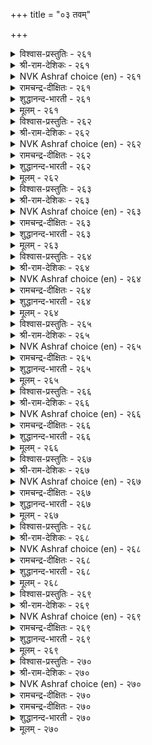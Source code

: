 +++
title = "०३ तवम्"

+++


<details><summary>विश्वास-प्रस्तुतिः - २६१</summary>

उट्रनोय् नोण्ड्रल् उयिर्क्कुऱुगण् सॆय्यामै  
अट्रे तवत्तिऱ्कुरु।      २६१
</details>

<details><summary>श्री-राम-देशिकः - २६१</summary>

उपवासादिदुःखानां सहनं जीवसन्त्तेः ।  
दुःखानुत्पादनं चेति तपोलक्षणमुच्यते ॥ २६१॥
</details>

<details><summary>NVK Ashraf choice (en) - २६१</summary>

०२६१
The characteristic of penance lies in
Enduring hardships and harming no life.
(N.V.K. Ashraf)
</details>

<details><summary>रामचन्द्र-दीक्षितः - २६१</summary>

261\. uṟṟa nōy nōṉṟal, uyirkku uṟukaṇ ceyyāmai,  
aṟṟē-tavattiṟku uru.

261\. The true form of penance is to put up with all pain and to abstain from injury.  
</details>

<details><summary>शुद्धानन्द-भारती - २६१</summary>

1\. உற்றநோய் நோன்றல் உயிர்க்குறுகண் செய்யாமை  
அற்றே தவத்திற் குரு.  
Pains endure; pain not beings  
This is the type of true penance.        261  
</details>

<details><summary>मूलम् - २६१</summary>

उट्रनोय् नोण्ड्रल् उयिर्क्कुऱुगण् सॆय्यामै  
अट्रे तवत्तिऱ्कुरु।      २६१
</details>

<details><summary>विश्वास-प्रस्तुतिः - २६२</summary>

तवमुम् तवमुडैयार्क्कु आगुम् अदनै  
अह्दिलार् मेऱ्कॊळ् वदु।      २६२
</details>

<details><summary>श्री-राम-देशिकः - २६२</summary>

जन्मान्तरतपोभ्यास शालिनो मनुजस्य तु ।  
तपः स्यादत्र निर्विघ्नं विपरीते वृथाश्रमः ॥ २६२॥
</details>

<details><summary>NVK Ashraf choice (en) - २६२</summary>

०२६२
Penance is for the capable.
It is futile for others to attempt it.
(P.S. Sundaram), (N.V.K. Ashraf)
</details>

<details><summary>रामचन्द्र-दीक्षितः - २६२</summary>

262\. tavamum tavam uṭaiyārkku ākum; avam, ataṉai  
aḵtu ilār mēṟkoḷvatu.

262\. Penance is possible only for the disciplined. Disgrace attends the undisciplined.  
</details>

<details><summary>शुद्धानन्द-भारती - २६२</summary>

2\. தவமும் தவமுடையார்க்கு ஆகும் அவம் அதனை  
அஃதிலார் மேற்கொள் வது.  
Penance is fit for penitents  
Not for him who in vain pretends.        262  
</details>

<details><summary>मूलम् - २६२</summary>

तवमुम् तवमुडैयार्क्कु आगुम् अदनै  
अह्दिलार् मेऱ्कॊळ् वदु।      २६२
</details>

<details><summary>विश्वास-प्रस्तुतिः - २६३</summary>

तुऱन्दार्क्कुत् तुप्पुरवु वेण्डि मऱन्दार्गॊल्  
मट्रै यवर्गळ् तवम्।      २६३
</details>

<details><summary>श्री-राम-देशिकः - २६३</summary>

आहारादिप्रदानेन प्रशस्तानां तपस्विनाम् ।  
गृहस्थाः साह्यमिच्छन्तो निवृत्तास्तपसः किमु ॥ २६३॥
</details>

<details><summary>NVK Ashraf choice (en) - २६३</summary>

०२६३
Is it to support those who do penance
That others have forgotten it?
(N.V.K. Ashraf)
</details>

<details><summary>रामचन्द्र-दीक्षितः - २६३</summary>

263\. tuṟantārkkut tuppuravu vēṇṭi, maṟantārkol-  
maṟṟaiyavarkaḷ, tavam!.

263\. In their ministering to the needs of the ascetic, verily the householders have become oblivious of their penance.  
</details>

<details><summary>शुद्धानन्द-भारती - २६३</summary>

3\. துறந்தார்க்குத் துப்புரவு வேண்டி மறந்தார்கொல்  
மற்றை யவர்கள் தவம  
Is it to true penitent's aid,  
That others austere path avoid?        263  
</details>

<details><summary>मूलम् - २६३</summary>

तुऱन्दार्क्कुत् तुप्पुरवु वेण्डि मऱन्दार्गॊल्  
मट्रै यवर्गळ् तवम्।      २६३
</details>

<details><summary>विश्वास-प्रस्तुतिः - २६४</summary>

ऒन्नार्त् तॆऱलुम् उवन्दारै आक्कलुम्  
ऎण्णिन् तवत्तान् वरुम्।      २६४
</details>

<details><summary>श्री-राम-देशिकः - २६४</summary>

साधूनां सङ्ग्रहे दुष्टजनानां निग्रहेपि च ।  
शक्तिःस्मरणमात्रेण महतां स्यात्तपोबलात् ॥ २६४॥
</details>

<details><summary>NVK Ashraf choice (en) - २६४</summary>

०२६४
In penance lies the power
To save friends and foil foes. *
( Shuddhananda Bharatiar)
</details>

<details><summary>रामचन्द्र-दीक्षितः - २६४</summary>

264\. oṉṉārt teṟalum, uvantārai ākkalum,  
eṇṇiṉ, tavattāṉ varum.

264\. Penance, if it wills can mar its foe, or bless its friend.  
</details>

<details><summary>शुद्धानन्द-भारती - २६४</summary>

4\. ஒன்னார்த் தெறலும் உவந்தாரை ஆக்கலும்  
எண்ணின் தவத்தான் வரும்  
In penance lies the power to save  
The friends and foil the foe and knave.        264  
</details>

<details><summary>मूलम् - २६४</summary>

ऒन्नार्त् तॆऱलुम् उवन्दारै आक्कलुम्  
ऎण्णिन् तवत्तान् वरुम्।      २६४
</details>

<details><summary>विश्वास-प्रस्तुतिः - २६५</summary>

वेण्डिय वेण्डियाङ् गॆय्दलाल् सॆय्दवम्  
ईण्डु मुयलप् पडुम्।      २६५
</details>

<details><summary>श्री-राम-देशिकः - २६५</summary>

तथैवाभीप्सितं सर्वे प्रयत्नाद्भाजन्मसु ।  
लभ्यते हि गृहस्थेन तपः कर्तुमिह क्षणम् ॥ २६५॥
</details>

<details><summary>NVK Ashraf choice (en) - २६५</summary>

०२६५
Men do penance in this world
For the fulfillment of their desired desires. *
(Satguru Subramuniyaswami)
</details>

<details><summary>रामचन्द्र-दीक्षितः - २६५</summary>

265\. vēṇṭiya vēṇṭiyāṅku eytalāṉ, cey tavam  
īṇṭu muyalappaṭum.

265\. They persevere in penance; for through penance they achieve their desired goal.  
</details>

<details><summary>शुद्धानन्द-भारती - २६५</summary>

5\. வேண்டிய வேண்டியாங் கெய்தலால் செய்தவம்  
ஈண்டு முயலப் படும்  
What they wish as they wish is won  
Here hence by men penance is done.        265  
</details>

<details><summary>मूलम् - २६५</summary>

वेण्डिय वेण्डियाङ् गॆय्दलाल् सॆय्दवम्  
ईण्डु मुयलप् पडुम्।      २६५
</details>

<details><summary>विश्वास-प्रस्तुतिः - २६६</summary>

तवञ् जॆय्वार् तङ्गरुमञ् जॆय्वार्मऱ्ऱल्लार्  
अवञ्जॆय्वार् आसैयुट् पट्टु।      २६६
</details>

<details><summary>श्री-राम-देशिकः - २६६</summary>

क्रियते यैस्तपः कर्म कृतकृत्यास्त एव हि ।  
आशापाशवशा हन्त क्लिश्यन्त इतरे जनाः ॥ २६६॥
</details>

<details><summary>NVK Ashraf choice (en) - २६६</summary>

०२६६
While the austere are engaged in their duties,
Others toil in vain ensnared by desire. *
(N.V.K. Ashraf), (G.U. Pope)
</details>

<details><summary>रामचन्द्र-दीक्षितः - २६६</summary>

266\. tavam ceyvār tam karumam ceyvār; maṟṟu allār  
avam ceyvār, ācaiyuḷ paṭṭu.

266\. To do penance is to be alive to one’s duty; those enmeshed in desire come to ruin.  
</details>

<details><summary>शुद्धानन्द-भारती - २६६</summary>

6\. தவஞ்செய்வார் தங்கமருமஞ் செய்வார்மற் றல்லார்  
அவஞ்செய்வார் ஆசையுட் பட்டு  
Who do penance achieve their aim  
Others desire-rid themselves harm.        266  
</details>

<details><summary>मूलम् - २६६</summary>

तवञ् जॆय्वार् तङ्गरुमञ् जॆय्वार्मऱ्ऱल्लार्  
अवञ्जॆय्वार् आसैयुट् पट्टु।      २६६
</details>

<details><summary>विश्वास-प्रस्तुतिः - २६७</summary>

सुडच्चुडरुम् पॊन्बोल् ऒळिविडुम् तुन्बञ्  
जुडच्चुड नोऱ्किऱ्पवर्क्कु।      २६७
</details>

<details><summary>श्री-राम-देशिकः - २६७</summary>

असकृद्वह्निसन्तप्तं सुवर्णे सुष्ठु राजते ।  
तपः क्लेशितकायस्य ज्ञानं सम्यक् प्रकाशते ॥ २६७॥
</details>

<details><summary>NVK Ashraf choice (en) - २६७</summary>

०२६७
As the intense fire makes gold shine,
So does the burning austerities relieve pain.
(Satguru Subramuniyaswami), (N.V.K. Ashraf)
</details>

<details><summary>रामचन्द्र-दीक्षितः - २६७</summary>

267\. cuṭac cuṭarum poṉpōl oḷiviṭum-tuṉpam  
cuṭaccuṭa nōṟkiṟpavarkku.

267\. Gold shines all the more in fire; those who do penance become mellowed through suffering.  
</details>

<details><summary>शुद्धानन्द-भारती - २६७</summary>

7\. சுடச்சுடரும் பொன்போல் ஒளிவிடும் துன்பஞ்  
சுடக்சுட நோற்கிற் பவர்க்கு  
Pure and bright gets the gold in fire;  
and so the life by pain austere.        267  
</details>

<details><summary>मूलम् - २६७</summary>

सुडच्चुडरुम् पॊन्बोल् ऒळिविडुम् तुन्बञ्  
जुडच्चुड नोऱ्किऱ्पवर्क्कु।      २६७
</details>

<details><summary>विश्वास-प्रस्तुतिः - २६८</summary>

तन्नुयिर् तान्अऱप् पॆट्रानै एनैय  
मन्नुयि रॆल्लान् दॊऴुम्।      २६८
</details>

<details><summary>श्री-राम-देशिकः - २६८</summary>

पश्यन्तमात्मनाऽऽत्मानं तपस्यन्तं जितेन्द्रियम् ।  
सर्वे नरा नमस्यन्ति बहुमानपुरस्सरम् ॥ २६८॥
</details>

<details><summary>NVK Ashraf choice (en) - २६८</summary>

०२६८
All souls will worship him who, losing his ego,
Gets control of his own soul.
(S. Maharajan)
</details>

<details><summary>रामचन्द्र-दीक्षितः - २६८</summary>

268\. taṉ uyir tāṉ aṟap peṟṟāṉai ēṉaiya  
maṉ uyir ellām toḻum.

268\. The world worships one who has regained one’s soul.  
</details>

<details><summary>शुद्धानन्द-भारती - २६८</summary>

8\. தன்னுயிர் தான் அறப் பெற்றானை ஏனைய  
மன்னுயி ரெல்லாம் தொழும்.  
He worship wins from every soul  
Who Master is by soul control.        268  
</details>

<details><summary>मूलम् - २६८</summary>

तन्नुयिर् तान्अऱप् पॆट्रानै एनैय  
मन्नुयि रॆल्लान् दॊऴुम्।      २६८
</details>

<details><summary>विश्वास-प्रस्तुतिः - २६९</summary>

कूट्रम् कुदित्तलुम् कैगूडुम् नोट्रलिन्  
आट्रल् तलैप्पट् टवर्क्कुल्।      २६९
</details>

<details><summary>श्री-राम-देशिकः - २६९</summary>

शापेऽप्यनुग्रहे चैव शक्तिमन्तस्तपस्विनः ।  
कालपाशविनिर्मुक्ताः प्राप्नुवन्ति परां गतिम् ॥ २६९॥
</details>

<details><summary>NVK Ashraf choice (en) - २६९</summary>

०२६९
Those who have achieved the strength of penance
Could defeat even the Lord of Death.
(S.M. Diaz)
</details>

<details><summary>रामचन्द्र-दीक्षितः - २६९</summary>

269\. kūṟṟam kutittalum kaikūṭum-nōṟṟaliṉ  
āṟṟal talaippaṭṭavarkku.

269\. Men at the height of their penance can triumph over even death.  
</details>

<details><summary>शुद्धानन्द-भारती - २६९</summary>

9\. கூற்றம் குதித்தலும் கைகூடும் நோற்றலின்  
ஆற்றல் தலைப்பட் டவர்க்கு.  
They can even defy death  
Who get by penance godly strength.        269  
</details>

<details><summary>मूलम् - २६९</summary>

कूट्रम् कुदित्तलुम् कैगूडुम् नोट्रलिन्  
आट्रल् तलैप्पट् टवर्क्कुल्।      २६९
</details>

<details><summary>विश्वास-प्रस्तुतिः - २७०</summary>

इलर्बल रागिय कारणम् नोऱ्पार्  
सिलर्बलर् नोला तवर्।      २७०
</details>

<details><summary>श्री-राम-देशिकः - २७०</summary>

बहवस्तपसा हीनाः, विरलास्तु तपस्विनः ।  
धनिकास्तेन विरला इतरे बहवोऽभवन् ॥ २७०॥
</details>

<details><summary>NVK Ashraf choice (en) - २७०</summary>

०२७०
The have-nots outnumber the haves
Because penance is not for the many.
(P.S. Sundaram)
</details>

<details><summary>रामचन्द्र-दीक्षितः - २७०</summary>

270\. ilar palar ākiya kāraṇam-nōṟpār  
cilar; palar nōlātavar.

270\. Many are the indigent; for only a few practise penance.
</details>

<details><summary>रामचन्द्र-दीक्षितः - २७०</summary>

270\. ilar palar ākiya kāraṇam-nōṟpār  
cilar; palar nōlātavar.

270\. Many are the indigent; for only a few practise penance.

</details>

<details><summary>शुद्धानन्द-भारती - २७०</summary>

10\. இலர்பல ராகிய காரணம் நோற்பார்  
சிலர்பலர் நோலா தவர்.  
Many are poor and few are rich  
For they care not for penance much.        270  
</details>

<details><summary>मूलम् - २७०</summary>

इलर्बल रागिय कारणम् नोऱ्पार्  
सिलर्बलर् नोला तवर्।      २७०
</details>
